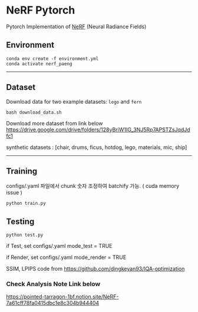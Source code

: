 # NeRF Pytorch

Pytorch Implementation of [NeRF](http://www.matthewtancik.com/nerf) (Neural Radiance Fields)

## Environment

```
conda env create -f environment.yml
conda activate nerf_paeng
```
---
## Dataset

Download data for two example datasets: `lego` and `fern`

```
bash download_data.sh
```

Download more dataset from link below
https://drive.google.com/drive/folders/128yBriW1IG_3NJ5Rp7APSTZsJqdJdfc1

synthetic datasets : [chair, drums, ficus, hotdog, lego, materials, mic, ship]

---
## Training

configs/.yaml 파일에서 chunk 숫자 조정하여 batchify 가능. ( cuda memory issue )

```
python train.py
```


## Testing
```
python test.py
```
if Test, set configs/.yaml mode_test = TRUE

if Render, set configs/.yaml mode_render = TRUE

SSIM, LPIPS code from https://github.com/dingkeyan93/IQA-optimization

### Check Analysis Note Link below
https://pointed-tarragon-1bf.notion.site/NeRF-7a61cff78fa0415dbc1e8c304b944404
